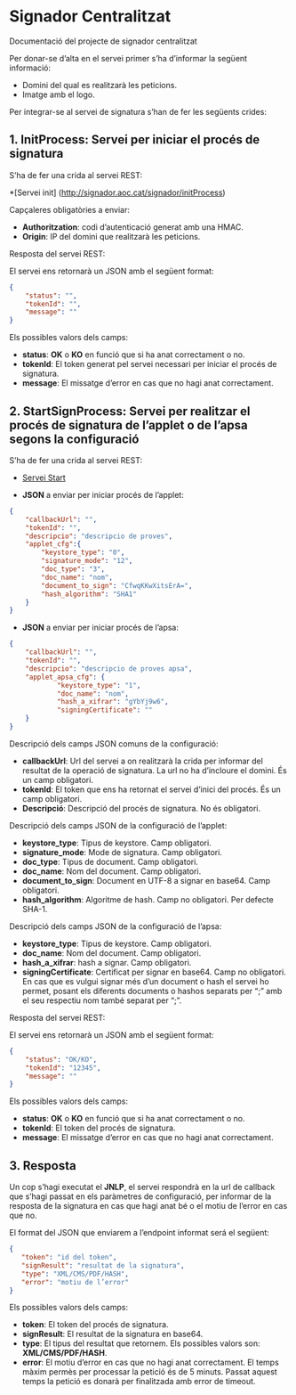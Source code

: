 # Signador Centralitzat
Documentació del projecte de signador centralitzat

Per donar-se d’alta en el servei primer s’ha d’informar la següent informació:
*	Domini del qual es realitzarà les peticions.
*	Imatge amb el logo. 

Per integrar-se al servei de signatura s’han de fer les següents crides:

## 1. InitProcess: Servei per iniciar el procés de signatura

S’ha de fer una crida al servei REST:

*[Servei init] (http://signador.aoc.cat/signador/initProcess)

Capçaleres obligatòries a enviar:
* **Authoritzation**:  codi d’autenticació generat amb una HMAC.
* **Origin**: IP del domini que realitzarà les peticions.

Resposta del servei REST:

El servei ens retornarà un JSON amb el següent format:
````json
{
	"status": "",
	"tokenId": "",
	"message": ""
}
````
Els possibles valors dels camps:
*	**status**: **OK** o **KO** en funció que si ha anat correctament o no.
*	**tokenId**: El token generat pel servei necessari per iniciar el procés de signatura.
*	**message**: El missatge d’error en cas que no hagi anat correctament.

## 2. StartSignProcess: Servei per realitzar el procés de signatura de l’applet o de l’apsa segons la configuració

S’ha de fer una crida al servei REST:

* [Servei Start](http://signador.aoc.cat/signador/startSignProcess)

* **JSON** a enviar per iniciar procés de l’applet:
````json
{
	"callbackUrl": "",
	"tokenId": "",
	"descripcio": "descripcio de proves",
	"applet_cfg":{
		"keystore_type": "0",
		"signature_mode": "12",
		"doc_type": "3",
		"doc_name": "nom",					
		"document_to_sign": "CfwqKKwXitsErA=",
		"hash_algorithm": "SHA1"
	}
}
````
* **JSON** a enviar per iniciar procés de l’apsa:
````json
{
	"callbackUrl": "",
	"tokenId": "",
	"descripcio": "descripcio de proves apsa",
	"applet_apsa_cfg": {
			"keystore_type": "1",
			"doc_name": "nom",							
			"hash_a_xifrar": "gYbYj9w6",
			"signingCertificate": ""
	}
}
````
Descripció dels camps JSON comuns de la configuració:
*	**callbackUrl**: Url del servei a on realitzarà la crida per informar del resultat de la operació de signatura. La url no ha d’incloure el domini. És un camp obligatori.
*	**tokenId**: El token que ens ha retornat el servei d’inici del procés. És un camp obligatori.
*	**Descripció**: Descripció del procés de signatura. No és obligatori.

Descripció dels camps JSON de la configuració de l’applet:
*	**keystore_type**: Tipus de keystore. Camp obligatori.
*	**signature_mode**: Mode de signatura. Camp obligatori.
*	**doc_type**: Tipus de document. Camp obligatori.
*	**doc_name**: Nom del document. Camp obligatori. 
*	**document_to_sign**: Document en UTF-8 a signar en base64. Camp obligatori.
*	**hash_algorithm**: Algoritme de hash. Camp no obligatori. Per defecte SHA-1.

Descripció dels camps JSON de la configuració de l’apsa:
*	**keystore_type**: Tipus de keystore. Camp obligatori.
*	**doc_name**: Nom del document. Camp obligatori.
*	**hash_a_xifrar**: hash a signar. Camp obligatori.
*	**signingCertificate**: Certificat per signar en base64. Camp no obligatori.
En cas que es vulgui signar més d’un document o hash el servei ho permet, posant els diferents documents o hashos separats per “;” amb el seu respectiu nom també separat per “;”.

Resposta del servei REST:

El servei ens retornarà un JSON amb el següent format:
````json
{
	"status": "OK/KO",
	"tokenId": "12345",
	"message": ""
}
````
Els possibles valors dels camps:
*	**status**: **OK** o **KO** en funció que si ha anat correctament o no.
*	**tokenId**: El token del procés de signatura.
*	**message**: El missatge d’error en cas que no hagi anat correctament.

## 3.	Resposta

Un cop s’hagi executat el **JNLP**, el servei respondrà en la url de callback que s’hagi passat en els paràmetres de configuració, per informar de la resposta de la signatura en cas que hagi anat bé o el motiu de l’error en cas que no.

El format del JSON que enviarem a l’endpoint informat será el següent:
````json
{
   "token": "id del token",
   "signResult": "resultat de la signatura",
   "type": "XML/CMS/PDF/HASH",
   "error": "motiu de l’error"
}
````
Els possibles valors dels camps:
*	**token**: El token del procés de signatura.
*	**signResult**: El resultat de la signatura en base64.
*	**type**: El tipus del resultat que retornem. Els possibles valors son: **XML/CMS/PDF/HASH**.
*	**error**: El motiu d’error en cas que no hagi anat correctament.
El temps màxim permès per processar la petició és de 5 minuts. Passat aquest temps la petició es donarà per finalitzada amb error de timeout.
